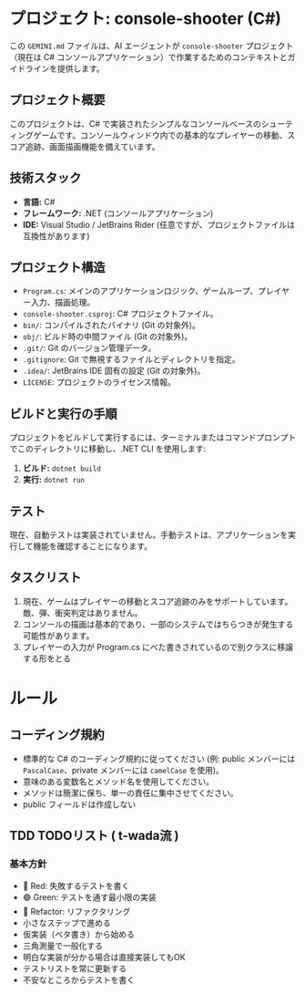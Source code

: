 # プロジェクト: console-shooter (C#)

この `GEMINI.md` ファイルは、AI エージェントが `console-shooter` プロジェクト（現在は C# コンソールアプリケーション）で作業するためのコンテキストとガイドラインを提供します。

## プロジェクト概要
このプロジェクトは、C# で実装されたシンプルなコンソールベースのシューティングゲームです。コンソールウィンドウ内での基本的なプレイヤーの移動、スコア追跡、画面描画機能を備えています。

## 技術スタック
- **言語:** C#
- **フレームワーク:** .NET (コンソールアプリケーション)
- **IDE:** Visual Studio / JetBrains Rider (任意ですが、プロジェクトファイルは互換性があります)

## プロジェクト構造
- `Program.cs`: メインのアプリケーションロジック、ゲームループ、プレイヤー入力、描画処理。
- `console-shooter.csproj`: C# プロジェクトファイル。
- `bin/`: コンパイルされたバイナリ (Git の対象外)。
- `obj/`: ビルド時の中間ファイル (Git の対象外)。
- `.git/`: Git のバージョン管理データ。
- `.gitignore`: Git で無視するファイルとディレクトリを指定。
- `.idea/`: JetBrains IDE 固有の設定 (Git の対象外)。
- `LICENSE`: プロジェクトのライセンス情報。

## ビルドと実行の手順
プロジェクトをビルドして実行するには、ターミナルまたはコマンドプロンプトでこのディレクトリに移動し、.NET CLI を使用します:

1.  **ビルド:** `dotnet build`
2.  **実行:** `dotnet run`

## テスト
現在、自動テストは実装されていません。手動テストは、アプリケーションを実行して機能を確認することになります。

## タスクリスト
1.  現在、ゲームはプレイヤーの移動とスコア追跡のみをサポートしています。敵、弾、衝突判定はありません。
2.  コンソールの描画は基本的であり、一部のシステムではちらつきが発生する可能性があります。
3. プレイヤーの入力が Program.cs にべた書きされているので別クラスに移譲する形をとる

# ルール

## コーディング規約
- 標準的な C# のコーディング規約に従ってください (例: public メンバーには `PascalCase`、private メンバーには `camelCase` を使用)。
- 意味のある変数名とメソッド名を使用してください。
- メソッドは簡潔に保ち、単一の責任に集中させてください。
- public フィールドは作成しない

## TDD TODOリスト ( t-wada流 )
### 基本方針
- 🔴 Red: 失敗するテストを書く
- 🟢 Green: テストを通す最小限の実装
- 🔵 Refactor: リファクタリング
- 小さなステップで進める
- 仮実装（ベタ書き）から始める
- 三角測量で一般化する
- 明白な実装が分かる場合は直接実装してもOK
- テストリストを常に更新する
- 不安なところからテストを書く